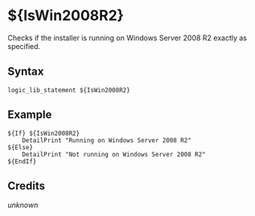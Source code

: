 # ${IsWin2008R2}

Checks if the installer is running on Windows Server 2008 R2 exactly as specified.

## Syntax

    logic_lib_statement ${IsWin2008R2}

## Example

    ${If} ${IsWin2008R2}
        DetailPrint "Running on Windows Server 2008 R2"
    ${Else}
        DetailPrint "Not running on Windows Server 2008 R2"
    ${EndIf}

## Credits

*unknown*
